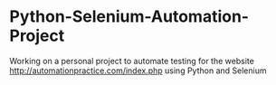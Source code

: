 # Python-Selenium-Automation-Project
Working on a personal project to automate testing for the website http://automationpractice.com/index.php using Python and Selenium
